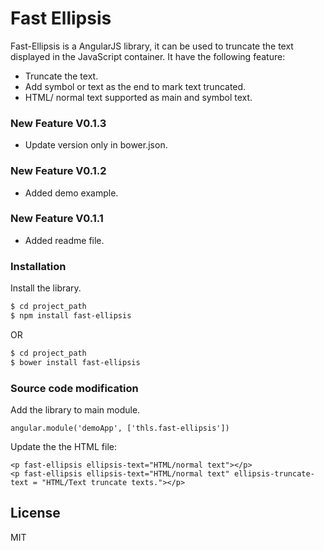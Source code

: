 # Fast Ellipsis

Fast-Ellipsis is a AngularJS library, it can be used to truncate the text displayed in the JavaScript container. It have the following feature:

  - Truncate the text.
  - Add symbol or text as the end to mark text truncated.
  - HTML/ normal text supported as main and symbol text.
### New Feature V0.1.3
  - Update version only in bower.json. 
  
### New Feature V0.1.2
  - Added demo example.
  
### New Feature V0.1.1
  - Added readme file.

### Installation



Install the library.

```sh
$ cd project_path
$ npm install fast-ellipsis
```
OR
```sh
$ cd project_path
$ bower install fast-ellipsis
```
### Source code modification
Add the library to main module.
```
angular.module('demoApp', ['thls.fast-ellipsis'])
```
Update the the HTML file:
```
<p fast-ellipsis ellipsis-text="HTML/normal text"></p>
<p fast-ellipsis ellipsis-text="HTML/normal text" ellipsis-truncate-text = "HTML/Text truncate texts."></p>
```

License
----

MIT



